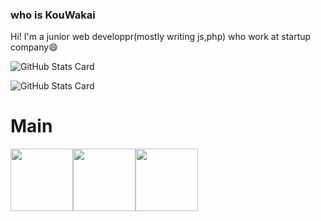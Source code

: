 ### who is KouWakai
Hi! I'm a junior web developpr(mostly writing js,php) who work at startup company😄


![GitHub Stats Card](https://github-readme-stats.vercel.app/api?username=KouWakai&show_icons=true&theme=synthwave)

![GitHub Stats Card](https://github-readme-stats.vercel.app/api/top-langs/?username=KouWakai&theme=synthwave&layout=compact)

# Main
<img src="https://user-images.githubusercontent.com/35868597/146780431-50de0d4c-383a-469c-82f7-182c63b81dea.png" width="100px"><img src="https://user-images.githubusercontent.com/35868597/146780733-7c5c7ad2-dcf2-438a-95a7-a973d3ee91cb.png" width="100px"><img src="https://user-images.githubusercontent.com/35868597/146780875-b12f9682-e794-4b1c-8b65-dc35a0a5f616.png" width="100px">

<!--
**KouWakai/KouWakai** is a ✨ _special_ ✨ repository because its `README.md` (this file) appears on your GitHub profile.

Here are some ideas to get you started:

- 🔭 I’m currently working on ...
- 🌱 I’m currently learning ...
- 👯 I’m looking to collaborate on ...
- 🤔 I’m looking for help with ...
- 💬 Ask me about ...
- 📫 How to reach me: ...
- 😄 Pronouns: ...
- ⚡ Fun fact: ...
-->
